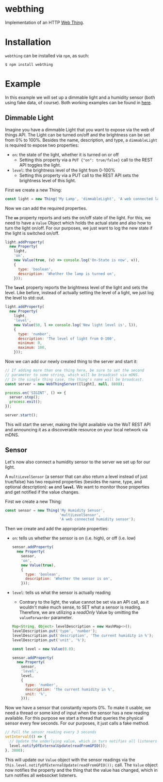 # webthing

Implementation of an HTTP [Web Thing](https://iot.mozilla.org/wot/).

# Installation

`webthing` can be installed via `npm`, as such:

```shell
$ npm install webthing
```

# Example

In this example we will set up a dimmable light and a humidity sensor (both using fake data, of course). Both working examples can be found in [here](https://github.com/mozilla-iot/webthing-node/tree/master/example).

## Dimmable Light

Imagine you have a dimmable Light that you want to expose via the web of things API. The Light can be turned on/off and the brightness can be set from 0% to 100%. Besides the name, description, and type, a `dimmableLight` is required to expose two properties:
* `on`: the state of the light, whether it is turned on or off
    * Setting this property via a `PUT {"on": true/false}` call to the REST API toggles the light.
* `level`: the brightness level of the light from 0-100%
    * Setting this property via a PUT call to the REST API sets the brightness level of this light.

First we create a new Thing:

```javascript
const light = new Thing('My Lamp', 'dimmableLight', 'A web connected lamp');
```

Now we can add the required properties.

The **`on`** property reports and sets the on/off state of the light. For this, we need to have a `Value` Object which holds the actual state and also how to turn the light on/off. For our purposes, we just want to log the new state if the light is switched on/off.

```javascript
light.addProperty(
  new Property(
    light,
    'on',
    new Value(true, (v) => console.log('On-State is now', v)),
    {
      type: 'boolean',
      description: 'Whether the lamp is turned on',
    }));
```

The **`level`** property reports the brightness level of the light and sets the level. Like before, instead of actually setting the level of a light, we just log the level to std::out.

```javascript
light.addProperty(
  new Property(
    light,
    'level',
    new Value(50, l => console.log('New light level is', l)),
    {
      type: 'number',
      description: 'The level of light from 0-100',
      minimum: 0,
      maximum: 100,
    }));
```

Now we can add our newly created thing to the server and start it:

```javascript
// If adding more than one thing here, be sure to set the second
// parameter to some string, which will be broadcast via mDNS.
// In the single thing case, the thing's name will be broadcast.
const server = new WebThingServer([light], null, 8888);

process.on('SIGINT', () => {
  server.stop();
  process.exit();
});

server.start();
```

This will start the server, making the light available via the WoT REST API and announcing it as a discoverable resource on your local network via mDNS.

## Sensor

Let's now also connect a humidity sensor to the server we set up for our light.

A `multiLevelSensor` (a sensor that can also return a level instead of just true/false) has two required properties (besides the name, type, and  optional description): **`on`** and **`level`**. We want to monitor those properties and get notified if the value changes.

First we create a new Thing:

```javascript
const sensor = new Thing('My Humidity Sensor',
                         'multiLevelSensor',
                         'A web connected humidity sensor');
```

Then we create and add the appropriate properties:
* `on`: tells us whether the sensor is on (i.e. high), or off (i.e. low)

    ```javascript
    sensor.addProperty(
      new Property(
        sensor,
        'on',
        new Value(true),
        {
          type: 'boolean',
          description: 'Whether the sensor is on',
        }));
    ```

* `level`: tells us what the sensor is actually reading
    * Contrary to the light, the value cannot be set via an API call, as it wouldn't make much sense, to SET what a sensor is reading. Therefore, we are utilizing a *readOnly* Value by omitting the `valueForwarder` parameter.

    ```javascript
    Map<String, Object> levelDescription = new HashMap<>();
    levelDescription.put('type', 'number');
    levelDescription.put('description', 'The current humidity in %');
    levelDescription.put('unit', '%');

    const level = new Value(0.0);

    sensor.addProperty(
      new Property(
        sensor,
        'level',
        level,
        {
          type: 'number',
          description: 'The current humidity in %',
          unit: '%',
        }));
    ```

Now we have a sensor that constantly reports 0%. To make it usable, we need a thread or some kind of input when the sensor has a new reading available. For this purpose we start a thread that queries the physical sensor every few seconds. For our purposes, it just calls a fake method.

```javascript
// Poll the sensor reading every 3 seconds
setInterval(() => {
  // Update the underlying value, which in turn notifies all listeners
  level.notifyOfExternalUpdate(readFromGPIO());
}, 3000);
```

This will update our `Value` object with the sensor readings via the `this.level.notifyOfExternalUpdate(readFromGPIO());` call. The `Value` object now notifies the property and the thing that the value has changed, which in turn notifies all websocket listeners.
